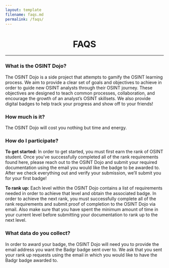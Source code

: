 ```yaml
---
layout: template
filename: faqs.md
permalink: /faqs/
---
```

<center> <h1> FAQS </h1> </center>
<hr>

<h3>What is the OSINT Dojo?</h3>
<p>The OSINT Dojo is a side project that attempts to gamify the OSINT learning process. We aim to provide a clear set of goals and objectives to achieve in order to guide new OSINT analysts through their OSINT journey.  These objectives are designed to teach common processes, collaboration, and encourage the growth of an analyst’s OSINT skillsets. We also provide digital badges to help track your progress and show off to your friends!</p>

<h3>How much is it?</h3>
<p>The OSINT Dojo will cost you nothing but time and energy. </p>

<h3>How do I participate?</h3>
<p><b>To get started:</b> In order to get started, you must first earn the rank of OSINT student. Once you’ve successfully completed all of the rank requirements found here, please reach out to the OSINT Dojo and submit your required documentation using the email you would like the badge to be awarded to. After we check everything out and verify your submission, we’ll submit you for your first badge!</p>

<p><b>To rank up:</b> Each level within the OSINT Dojo contains a list of requirements needed in order to achieve that level and obtain the associated badge. In order to achieve the next rank, you must successfully complete all of the rank requirements and submit proof of completion to the OSINT Dojo via email. Also make sure that you have spent the minimum amount of time in your current level before submitting your documentation to rank up to the next level. </p>

<h3>What data do you collect?</h3>
<p>In order to award your badge, the OSINT Dojo will need you to provide the email address you want the Badgr badge sent over to. We ask that you sent your rank up requests using the email in which you would like to have the Badgr badge awarded to. </p>
